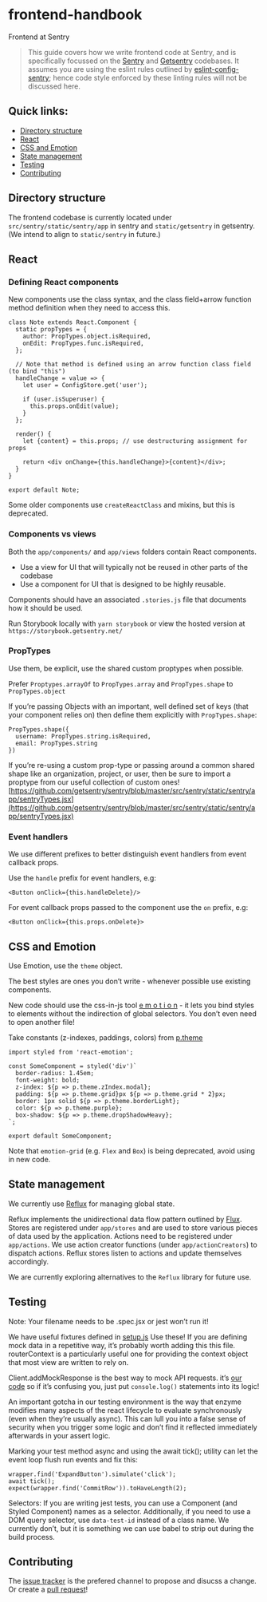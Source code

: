 # frontend-handbook

Frontend at Sentry

> This guide covers how we write frontend code at Sentry, and is specifically focussed on the [Sentry](https://github.com/getsentry/sentry) and [Getsentry](https://github.com/getsentry/getsentry) codebases. It assumes you are using the eslint rules outlined by [eslint-config-sentry](https://github.com/getsentry/eslint-config-sentry); hence code style enforced by these linting rules will not be discussed here.

## Quick links:

- [Directory structure](#directory-structure)
- [React](#react)
- [CSS and Emotion](#css-and-emotion)
- [State management](#state-management)
- [Testing](#testing)
- [Contributing](#contributing)

## Directory structure

The frontend codebase is currently located under `src/sentry/static/sentry/app` in sentry and `static/getsentry` in getsentry. (We intend to align to `static/sentry` in future.)

## React

### Defining React components

New components use the class syntax, and the class field+arrow function method definition when they need to access this.

```
class Note extends React.Component {
  static propTypes = {
    author: PropTypes.object.isRequired,
    onEdit: PropTypes.func.isRequired,
  };

  // Note that method is defined using an arrow function class field (to bind "this")
  handleChange = value => {
    let user = ConfigStore.get('user');

    if (user.isSuperuser) {
      this.props.onEdit(value);
    }
  };

  render() {
    let {content} = this.props; // use destructuring assignment for props

    return <div onChange={this.handleChange}>{content}</div>;
  }
}

export default Note;
```

Some older components use `createReactClass` and mixins, but this is deprecated.

### Components vs views

Both the `app/components/` and `app/views` folders contain React components.

- Use a view for UI that will typically not be reused in other parts of the codebase
- Use a component for UI that is designed to be highly reusable.

Components should have an associated `.stories.js` file that documents how it should be used.

Run Storybook locally with `yarn storybook` or view the hosted version at `https://storybook.getsentry.net/`

### PropTypes

Use them, be explicit, use the shared custom proptypes when possible.

Prefer `Proptypes.arrayOf` to `PropTypes.array` and `PropTypes.shape` to `PropTypes.object`

If you’re passing Objects with an important, well defined set of keys (that your component relies on) then define them explicitly with `PropTypes.shape`:

```
PropTypes.shape({
  username: PropTypes.string.isRequired,
  email: PropTypes.string
})
```

If you’re re-using a custom prop-type or passing around a common shared shape like an organization, project, or user, then be sure to import a proptype from our useful collection of custom ones! [https://github.com/getsentry/sentry/blob/master/src/sentry/static/sentry/app/sentryTypes.jsx](https://github.com/getsentry/sentry/blob/master/src/sentry/static/sentry/app/sentryTypes.jsx)

### Event handlers

We use different prefixes to better distinguish event handlers from event callback props.

Use the `handle` prefix for event handlers, e.g:

```
<Button onClick={this.handleDelete}/>
```

For event callback props passed to the component use the `on` prefix, e.g:

```
<Button onClick={this.props.onDelete}>
```

## CSS and Emotion

Use Emotion, use the `theme` object.

The best styles are ones you don’t write - whenever possible use existing components.

New code should use the css-in-js tool [e m o t i o n](https://emotion.sh/) - it lets you bind styles to elements without the indirection of global selectors. You don’t even need to open another file!

Take constants (z-indexes, paddings, colors) from [p.theme](https://github.com/getsentry/sentry/blob/master/src/sentry/static/sentry/app/utils/theme.jsx)

```
import styled from 'react-emotion';

const SomeComponent = styled('div')`
  border-radius: 1.45em;
  font-weight: bold;
  z-index: ${p => p.theme.zIndex.modal};
  padding: ${p => p.theme.grid}px ${p => p.theme.grid * 2}px;
  border: 1px solid ${p => p.theme.borderLight};
  color: ${p => p.theme.purple};
  box-shadow: ${p => p.theme.dropShadowHeavy};
`;

export default SomeComponent;
```

Note that `emotion-grid` (e.g. `Flex` and `Box`) is being deprecated, avoid using in new code.

## State management

We currently use [Reflux](https://github.com/reflux/refluxjs) for managing global state.

Reflux implements the unidirectional data flow pattern outlined by [Flux](https://facebook.github.io/flux/docs/overview.html). Stores are registered under `app/stores` and are used to store various pieces of data used by the application. Actions need to be registered under `app/actions`. We use action creator functions (under `app/actionCreators`) to dispatch actions. Reflux stores listen to actions and update themselves accordingly.

We are currently exploring alternatives to the `Reflux` library for future use.

## Testing

Note: Your filename needs to be .spec.jsx or jest won’t run it!

We have useful fixtures defined in [setup.js](https://github.com/getsentry/sentry/blob/master/tests/js/setup.js) Use these! If you are defining mock data in a repetitive way, it’s probably worth adding this this file. routerContext is a particularly useful one for providing the context object that most view are written to rely on.

Client.addMockResponse is the best way to mock API requests. it’s [our code](https://github.com/getsentry/sentry/blob/master/src/sentry/static/sentry/app/__mocks__/api.jsx) so if it’s confusing you, just put `console.log()` statements into its logic!

An important gotcha in our testing environment is the way that enzyme modifies many aspects of the react lifecycle to evaluate synchronously (even when they’re usually async). This can lull you into a false sense of security when you trigger some logic and don’t find it reflected immediately afterwards in your assert logic.

Marking your test method async and using the await tick(); utility can let the event loop flush run events and fix this:

```
wrapper.find('ExpandButton').simulate('click');
await tick();
expect(wrapper.find('CommitRow')).toHaveLength(2);
```

Selectors:
If you are writing jest tests, you can use a Component (and Styled Component) names as a selector. Additionally, if you need to use a DOM query selector, use `data-test-id` instead of a class name. We currently don’t, but it is something we can use babel to strip out during the build process.

## Contributing

The [issue tracker](https://github.com/getsentry/frontend-handbook/issues/) is the prefered channel to propose and disucss a change. Or create a [pull request](https://github.com/getsentry/frontend-handbook/pulls)!
